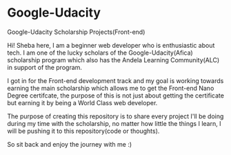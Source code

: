 # Google-Udacity
Google-Udacity Scholarship Projects(Front-end)

Hi! Sheba here,
  I am a beginner web developer who is enthusiastic about tech.
I am one of the lucky scholars of the Google-Udacity(Afica) scholarship program which also has the Andela Learning Community(ALC) in support of the program.

I got in for the Front-end development track and my goal is working towards earning the main scholarship which allows me to get the Front-end Nano Degree certifcate, the purpose of this is not just about getting the certificate but earning it by being a World Class web developer.

The purpose of creating this repository is to share every project I'll be doing during my time with the scholarship, no matter how little the things I learn, I will be pushing it to this repository(code or thoughts).

So sit back and enjoy the journey with me :)
